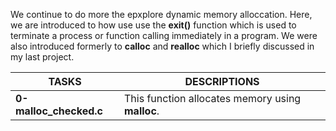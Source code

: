 We continue to do more the epxplore dynamic memory alloccation. Here, we are introduced to how use use the __exit()__ function which is used to terminate a process or function calling immediately in a program. We were also introduced formerly to __calloc__ and __realloc__ which I briefly discussed in my last project.

|**TASKS**		|**DESCRIPTIONS**							|
|-----------------------|-----------------------------------------------------------------------|
|**0-malloc_checked.c**	|This function allocates memory using __malloc__.			|

